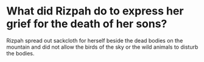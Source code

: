 # What did Rizpah do to express her grief for the death of her sons?

Rizpah spread out sackcloth for herself beside the dead bodies on the mountain and did not allow the birds of the sky or the wild animals to disturb the bodies.
